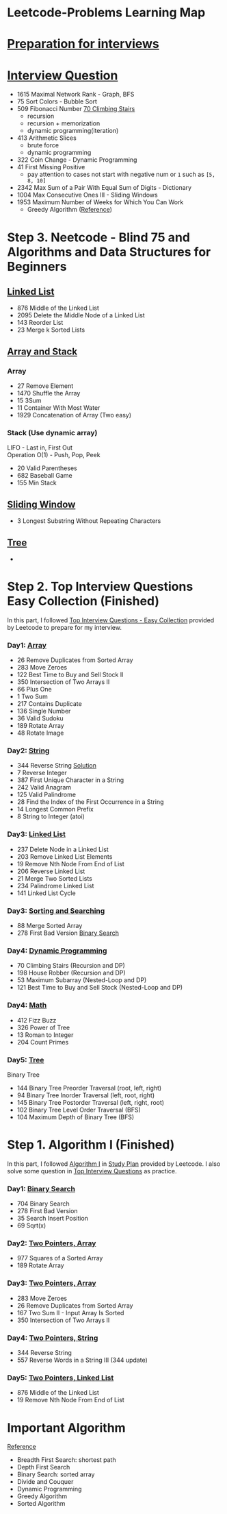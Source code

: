 # Leetcode-Problems Learning Map

# [Preparation for interviews](/Interview/prepare-2-13.md)

# [Interview Question](/Interview/)
- 1615 Maximal Network Rank - Graph, BFS
- 75 Sort Colors - Bubble Sort
- 509 Fibonacci Number [70 Climbing Stairs](/Top-Interview-Easy/Day4-20221126-Dynamic.md)
  - recursion
  - recursion + memorization
  - dynamic programming(iteration)
- 413 Arithmetic Slices
  - brute force
  - dynamic programming
- 322 Coin Change - Dynamic Programming
- 41 First Missing Positive 
  - pay attention to cases not start with negative num or `1` such as `[5, 8, 10]`
- 2342 Max Sum of a Pair With Equal Sum of Digits - Dictionary
- 1004 Max Consecutive Ones III - Sliding Windows
- 1953 Maximum Number of Weeks for Which You Can Work 
  - Greedy Algorithm ([Reference](https://leetcode.com/problems/maximum-number-of-weeks-for-which-you-can-work/solutions/1375390/python-solution-with-detailed-explanation-proof-common-failure-analysis/?languageTags=python3))

# Step 3. Neetcode - Blind 75 and Algorithms and Data Structures for Beginners
## [Linked List](/NeetCode/linked_list.md)
- 876 Middle of the Linked List
- 2095 Delete the Middle Node of a Linked List
- 143 Reorder List
- 23 Merge k Sorted Lists
## [Array and Stack](/NeetCode/array.md)
### Array 
- 27 Remove Element
- 1470 Shuffle the Array
- 15 3Sum
- 11 Container With Most Water
- 1929 Concatenation of Array (Two easy)
### Stack (Use dynamic array)
LIFO - Last in, First Out  
Operation O(1) - Push, Pop, Peek  
- 20 Valid Parentheses
- 682 Baseball Game
- 155 Min Stack
## [Sliding Window](/NeetCode/sliding_window.md)
- 3 Longest Substring Without Repeating Characters

## [Tree](/NeetCode/tree.md)
- 

# Step 2. Top Interview Questions Easy Collection (Finished)
In this part, I followed [Top Interview Questions - Easy Collection](https://leetcode.com/explore/interview/card/top-interview-questions-easy/) provided by Leetcode to prepare for my interview.
### Day1: [Array](/Top-Interview-Easy/Day1-20221123-Array.md)
- 26 Remove Duplicates from Sorted Array
- 283 Move Zeroes
- 122 Best Time to Buy and Sell Stock II
- 350 Intersection of Two Arrays II
- 66 Plus One
- 1 Two Sum
- 217 Contains Duplicate
- 136 Single Number
- 36 Valid Sudoku
- 189 Rotate Array
- 48 Rotate Image

### Day2: [String](/Top-Interview-Easy/Day2-20221124-String.md)
- 344 Reverse String [Solution](/Algorithm-I/Day4-Two-Pointers.md)
- 7 Reverse Integer
- 387 First Unique Character in a String
- 242 Valid Anagram
- 125 Valid Palindrome
- 28 Find the Index of the First Occurrence in a String
- 14 Longest Common Prefix
- 8 String to Integer (atoi)

### Day3: [Linked List](/Top-Interview-Easy/Day3-20221125-Linked-List.md)
- 237 Delete Node in a Linked List
- 203 Remove Linked List Elements
- 19 Remove Nth Node From End of List
- 206 Reverse Linked List
- 21 Merge Two Sorted Lists
- 234 Palindrome Linked List
- 141 Linked List Cycle

### Day3: [Sorting and Searching](/Top-Interview-Easy/Day3-20221125-Sort-Search.md)
- 88 Merge Sorted Array
- 278 First Bad Version [Binary Search](/Algorithm-I/Day1-Binary-Search.md)

### Day4: [Dynamic Programming](/Top-Interview-Easy/Day4-20221126-Dynamic.md)
- 70 Climbing Stairs (Recursion and DP)
- 198 House Robber (Recursion and DP)
- 53 Maximum Subarray (Nested-Loop and DP)
- 121 Best Time to Buy and Sell Stock (Nested-Loop and DP)

### Day4: [Math](/Top-Interview-Easy/Day4-20221126-Math.md)
- 412 Fizz Buzz
- 326 Power of Tree
- 13 Roman to Integer
- 204 Count Primes

### Day5: [Tree](/Top-Interview-Easy/Day4-20221127-Tree.md)
Binary Tree
- 144 Binary Tree Preorder Traversal (root, left, right)
- 94 Binary Tree Inorder Traversal (left, root, right)
- 145 Binary Tree Postorder Traversal (left, right, root)
- 102 Binary Tree Level Order Traversal (BFS)
- 104 Maximum Depth of Binary Tree (BFS)


# Step 1. Algorithm I (Finished)
In this part, I followed [Algorithm I](https://leetcode.com/study-plan/algorithm/) in [Study Plan](https://leetcode.com/study-plan/) provided by Leetcode. I also solve some question in [Top Interview Questions](https://leetcode.com/problem-list/top-interview-questions/) as practice.
### Day1: [Binary Search](/Algorithm-I/Day1-Binary-Search.md)
- 704 Binary Search  
- 278 First Bad Version  
- 35 Search Insert Position  
- 69 Sqrt(x)  
### Day2: [Two Pointers, Array](/Algorithm-I/Day2-Two-Pointers.md)
- 977 Squares of a Sorted Array
- 189 Rotate Array
### Day3: [Two Pointers, Array](/Algorithm-I/Day3-Two-Pointers.md)
- 283 Move Zeroes
- 26 Remove Duplicates from Sorted Array
- 167 Two Sum II - Input Array Is Sorted
- 350 Intersection of Two Arrays II
### Day4: [Two Pointers, String](/Algorithm-I/Day4-Two-Pointers.md)
- 344 Reverse String
- 557 Reverse Words in a String III (344 update)
### Day5: [Two Pointers, Linked List](/Algorithm-I/Day5-Linked-List.md)
- 876 Middle of the Linked List
- 19 Remove Nth Node From End of List
  



# Important Algorithm
[Reference](https://www.youtube.com/watch?v=wy_8sINTogw)
- Breadth First Search: shortest path
- Depth First Search
- Binary Search: sorted array
- Divide and Couquer
- Dynamic Programming
- Greedy Algorithm
- Sorted Algorithm